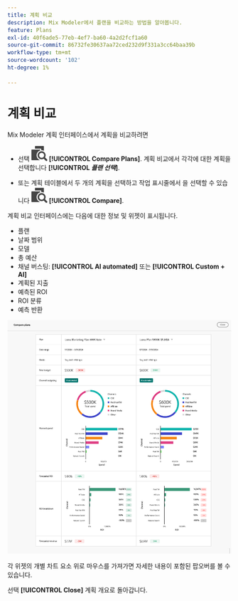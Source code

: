 ```yaml
---
title: 계획 비교
description: Mix Modeler에서 플랜을 비교하는 방법을 알아봅니다.
feature: Plans
exl-id: 40f6ade5-77eb-4ef7-ba60-4a2d2fcf1a60
source-git-commit: 86732fe30637aa72ced232d9f331a3cc64baa39b
workflow-type: tm+mt
source-wordcount: '102'
ht-degree: 1%

---
```


# 계획 비교

Mix Modeler 계획 인터페이스에서 계획을 비교하려면

* 선택 ![비교](../assets/icons/Compare.svg) **[!UICONTROL Compare Plans]**. 계획 비교에서 각각에 대한 계획을 선택합니다 **[!UICONTROL _플랜 선택_]**.

* 또는 계획 테이블에서 두 개의 계획을 선택하고 작업 표시줄에서 을 선택할 수 있습니다 ![비교](../assets/icons/Compare.svg) **[!UICONTROL Compare]**.

계획 비교 인터페이스에는 다음에 대한 정보 및 위젯이 표시됩니다.

* 플랜
* 날짜 범위
* 모델
* 총 예산
* 채널 버스팅: **[!UICONTROL AI automated]** 또는 **[!UICONTROL Custom + AI]**
* 계획된 지출
* 예측된 ROI
* ROI 분류
* 예측 반환

![계획 비교](../assets/compare-plans.png)

각 위젯의 개별 차트 요소 위로 마우스를 가져가면 자세한 내용이 포함된 팝오버를 볼 수 있습니다.

선택 **[!UICONTROL Close]** 계획 개요로 돌아갑니다.
